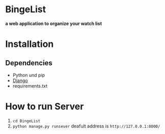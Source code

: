 # BingeList
**a web application to organize your watch list**

# Installation
## Dependencies
- Python und pip
- [Django](https://djangoproject.com)
- requirements.txt

# How to run Server
1. `cd BingeList` 
2. `python manage.py runsever` deafult address is `http://127.0.0.1:8000/`
